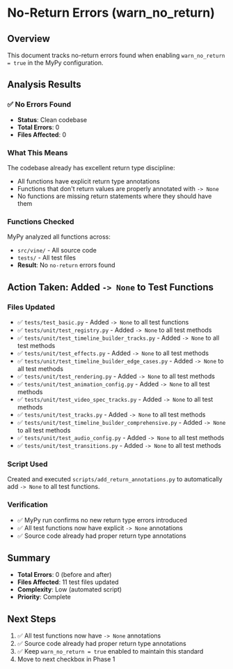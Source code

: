 # No-Return Errors (warn_no_return)

## Overview
This document tracks no-return errors found when enabling `warn_no_return = true` in the MyPy configuration.

## Analysis Results

### ✅ No Errors Found
- **Status**: Clean codebase
- **Total Errors**: 0
- **Files Affected**: 0

### What This Means
The codebase already has excellent return type discipline:
- All functions have explicit return type annotations
- Functions that don't return values are properly annotated with `-> None`
- No functions are missing return statements where they should have them

### Functions Checked
MyPy analyzed all functions across:
- `src/vine/` - All source code
- `tests/` - All test files
- **Result**: No `no-return` errors found

## Action Taken: Added `-> None` to Test Functions

### Files Updated
- ✅ `tests/test_basic.py` - Added `-> None` to all test functions
- ✅ `tests/unit/test_registry.py` - Added `-> None` to all test methods
- ✅ `tests/unit/test_timeline_builder_tracks.py` - Added `-> None` to all test methods
- ✅ `tests/unit/test_effects.py` - Added `-> None` to all test methods
- ✅ `tests/unit/test_timeline_builder_edge_cases.py` - Added `-> None` to all test methods
- ✅ `tests/unit/test_rendering.py` - Added `-> None` to all test methods
- ✅ `tests/unit/test_animation_config.py` - Added `-> None` to all test methods
- ✅ `tests/unit/test_video_spec_tracks.py` - Added `-> None` to all test methods
- ✅ `tests/unit/test_tracks.py` - Added `-> None` to all test methods
- ✅ `tests/unit/test_timeline_builder_comprehensive.py` - Added `-> None` to all test methods
- ✅ `tests/unit/test_audio_config.py` - Added `-> None` to all test methods
- ✅ `tests/unit/test_transitions.py` - Added `-> None` to all test methods

### Script Used
Created and executed `scripts/add_return_annotations.py` to automatically add `-> None` to all test functions.

### Verification
- ✅ MyPy run confirms no new return type errors introduced
- ✅ All test functions now have explicit `-> None` annotations
- ✅ Source code already had proper return type annotations

## Summary
- **Total Errors**: 0 (before and after)
- **Files Affected**: 11 test files updated
- **Complexity**: Low (automated script)
- **Priority**: Complete

## Next Steps
1. ✅ All test functions now have `-> None` annotations
2. ✅ Source code already had proper return type annotations
3. ✅ Keep `warn_no_return = true` enabled to maintain this standard
4. Move to next checkbox in Phase 1
